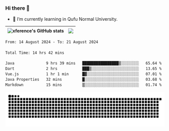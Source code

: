 ### Hi there 👋

<!--
**xference/xference** is a ✨ _special_ ✨ repository because its `README.md` (this file) appears on your GitHub profile.

Here are some ideas to get you started:

- 🔭 I’m currently working on ...

- 👯 I’m looking to collaborate on ...
- 🤔 I’m looking for help with ...
- 💬 Ask me about ...
- 📫 How to reach me: ...
- 😄 Pronouns: ...
- ⚡ Fun fact: ...
-->
- 🌱 I’m currently learning in Qufu Normal University.


| <img src="https://github-readme-stats.vercel.app/api?username=xference&show_icons=true&theme=ambient_gradient" alt="xference's GitHub stats" align="center"/> | <img src="https://github-readme-streak-stats.herokuapp.com/?user=xference"  style="zoom:100%;" align="center"/> |
| ------------------------------------------------------------ | ------------------------------------------------------------ |

<!--START_SECTION:waka-->

```txt
From: 14 August 2024 - To: 21 August 2024

Total Time: 14 hrs 42 mins

Java              9 hrs 39 mins   ████████████████▒░░░░░░░░   65.64 %
Dart              2 hrs           ███▒░░░░░░░░░░░░░░░░░░░░░   13.65 %
Vue.js            1 hr 1 min      █▓░░░░░░░░░░░░░░░░░░░░░░░   07.01 %
Java Properties   32 mins         █░░░░░░░░░░░░░░░░░░░░░░░░   03.68 %
Markdown          15 mins         ▒░░░░░░░░░░░░░░░░░░░░░░░░   01.74 %
```

<!--END_SECTION:waka-->

<picture>
  <source media="(prefers-color-scheme: dark)" srcset="https://raw.githubusercontent.com/xference/xference/output/github-contribution-grid-snake-dark.svg" />
  <source media="(prefers-color-scheme: light)" srcset="https://raw.githubusercontent.com/xference/xference/output/github-contribution-grid-snake.svg" />
  <img alt="github-snake" src="https://raw.githubusercontent.com/xference/xference/output/github-contribution-grid-snake.svg" />
</picture>
